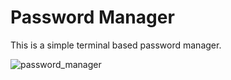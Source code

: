 # Password Manager
This is a simple terminal based password manager.

![password_manager](https://user-images.githubusercontent.com/92861465/139447748-eab7482f-8dd4-44ae-b598-0577f49e0dbf.PNG)
